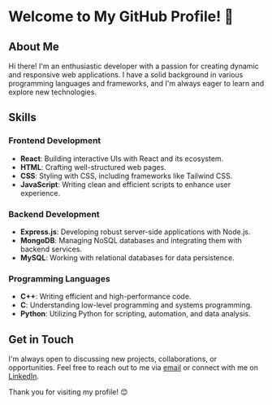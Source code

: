 # Welcome to My GitHub Profile! 🌟

## About Me
Hi there! I'm an enthusiastic developer with a passion for creating dynamic and responsive web applications. I have a solid background in various programming languages and frameworks, and I'm always eager to learn and explore new technologies.

## Skills

### Frontend Development
- **React**: Building interactive UIs with React and its ecosystem.
- **HTML**: Crafting well-structured web pages.
- **CSS**: Styling with CSS, including frameworks like Tailwind CSS.
- **JavaScript**: Writing clean and efficient scripts to enhance user experience.

### Backend Development
- **Express.js**: Developing robust server-side applications with Node.js.
- **MongoDB**: Managing NoSQL databases and integrating them with backend services.
- **MySQL**: Working with relational databases for data persistence.

### Programming Languages
- **C++**: Writing efficient and high-performance code.
- **C**: Understanding low-level programming and systems programming.
- **Python**: Utilizing Python for scripting, automation, and data analysis.

## Get in Touch
I'm always open to discussing new projects, collaborations, or opportunities. Feel free to reach out to me via [email](mailto:your.email@example.com) or connect with me on [LinkedIn](https://www.linkedin.com/in/your-profile/).


Thank you for visiting my profile! 😊
